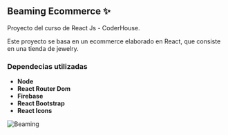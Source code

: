 ## Beaming Ecommerce ✨

Proyecto del curso de React Js - CoderHouse.

Este proyecto se basa en un ecommerce elaborado en React, que consiste en una tienda de jewelry.


### Dependecias utilizadas
- **Node**
- **React Router Dom**
- **Firebase**
- **React Bootstrap**
- **React Icons**



![Beaming](https://user-images.githubusercontent.com/90275189/196292380-23053286-e6c4-4ade-9155-92e2becbb9a2.gif)
